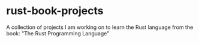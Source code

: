 # rust-book-projects
A collection of projects I am working on to learn the Rust language from the book: "The Rust Programming Language"
